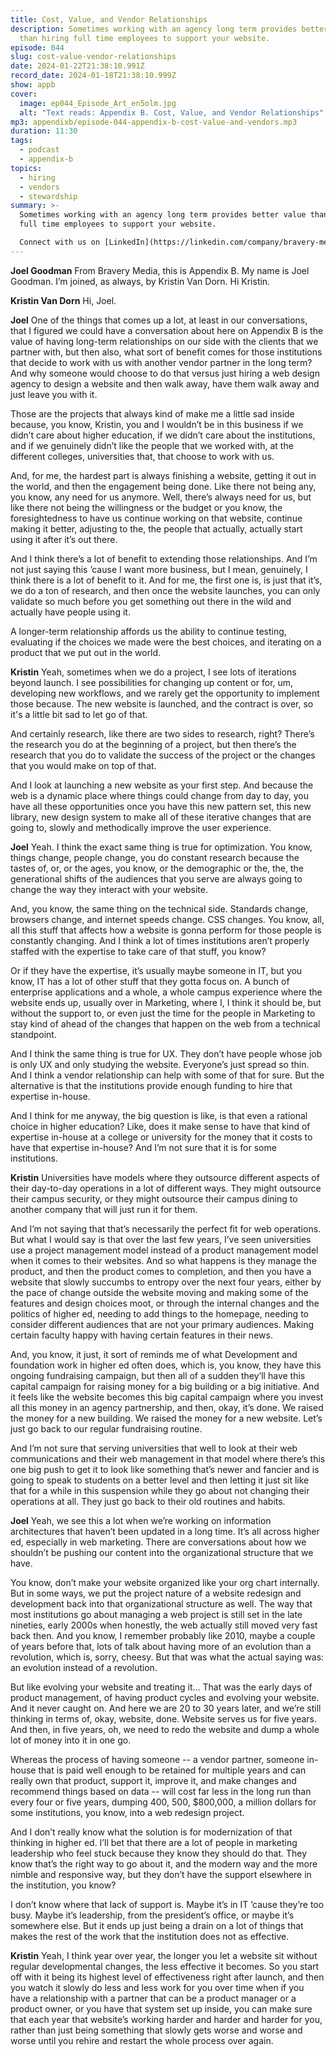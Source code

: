 ```yaml
---
title: Cost, Value, and Vendor Relationships
description: Sometimes working with an agency long term provides better value
  than hiring full time employees to support your website.
episode: 044
slug: cost-value-vendor-relationships
date: 2024-01-22T21:38:10.991Z
record_date: 2024-01-18T21:38:10.999Z
show: appb
cover:
  image: ep044_Episode_Art_en5olm.jpg
  alt: "Text reads: Appendix B. Cost, Value, and Vendor Relationships"
mp3: appendixb/episode-044-appendix-b-cost-value-and-vendors.mp3
duration: 11:30
tags:
  - podcast
  - appendix-b
topics:
  - hiring
  - vendors
  - stewardship
summary: >-
  Sometimes working with an agency long term provides better value than hiring
  full time employees to support your website.

  Connect with us on [LinkedIn](https://linkedin.com/company/bravery-media/): [Joel](https://linkedin.com/in/joelgoodman) / [Kristin](https://linkedin.com/in/kristinvandorn)
---
```

**Joel Goodman**
From Bravery Media, this is Appendix B. My name is Joel Goodman. I’m joined, as always, by Kristin Van Dorn. Hi Kristin.

**Kristin Van Dorn**
Hi, Joel.

**Joel**
One of the things that comes up a lot, at least in our conversations, that I figured we could have a conversation about here on Appendix B is the value of having long-term relationships on our side with the clients that we partner with, but then also, what sort of benefit comes for those institutions that decide to work with us with another vendor partner in the long term? And why someone would choose to do that versus just hiring a web design agency to design a website and then walk away, have them walk away and just leave you with it.

Those are the projects that always kind of make me a little sad inside because, you know, Kristin, you and I wouldn’t be in this business if we didn’t care about higher education, if we didn’t care about the institutions, and if we genuinely didn’t like the people that we worked with, at the different colleges, universities that, that choose to work with us.

And, for me, the hardest part is always finishing a website, getting it out in the world, and then the engagement being done. Like there not being any, you know, any need for us anymore. Well, there’s always need for us, but like there not being the willingness or the budget or you know, the foresightedness to have us continue working on that website, continue making it better, adjusting to the, the people that actually, actually start using it after it’s out there.

And I think there’s a lot of benefit to extending those relationships. And I’m not just saying this ’cause I want more business, but I mean, genuinely, I think there is a lot of benefit to it. And for me, the first one is, is just that it’s, we do a ton of research, and then once the website launches, you can only validate so much before you get something out there in the wild and actually have people using it.

A longer-term relationship affords us the ability to continue testing, evaluating if the choices we made were the best choices, and iterating on a product that we put out in the world.

**Kristin**
Yeah, sometimes when we do a project, I see lots of iterations beyond launch. I see possibilities for changing up content or for, um, developing new workflows, and we rarely get the opportunity to implement those because. The new website is launched, and the contract is over, so it's a little bit sad to let go of that.

And certainly research, like there are two sides to research, right? There’s the research you do at the beginning of a project, but then there’s the research that you do to validate the success of the project or the changes that you would make on top of that.

And I look at launching a new website as your first step. And because the web is a dynamic place where things could change from day to day, you have all these opportunities once you have this new pattern set, this new library, new design system to make all of these iterative changes that are going to, slowly and methodically improve the user experience.

**Joel**
Yeah. I think the exact same thing is true for optimization. You know, things change, people change, you do constant research because the tastes of, or, or the ages, you know, or the demographic or the, the, the generational shifts of the audiences that you serve are always going to change the way they interact with your website.

And, you know, the same thing on the technical side. Standards change, browsers change, and internet speeds change. CSS changes. You know, all, all this stuff that affects how a website is gonna perform for those people is constantly changing. And I think a lot of times institutions aren’t properly staffed with the expertise to take care of that stuff, you know?

Or if they have the expertise, it’s usually maybe someone in IT, but you know, IT has a lot of other stuff that they gotta focus on. A bunch of enterprise applications and a whole, a whole campus experience where the website ends up, usually over in Marketing, where I, I think it should be, but without the support to, or even just the time for the people in Marketing to stay kind of ahead of the changes that happen on the web from a technical standpoint.

And I think the same thing is true for UX. They don’t have people whose job is only UX and only studying the website. Everyone’s just spread so thin. And I think a vendor relationship can help with some of that for sure. But the alternative is that the institutions provide enough funding to hire that expertise in-house.

And I think for me anyway, the big question is like, is that even a rational choice in higher education? Like, does it make sense to have that kind of expertise in-house at a college or university for the money that it costs to have that expertise in-house? And I’m not sure that it is for some institutions.

**Kristin**
Universities have models where they outsource different aspects of their day-to-day operations in a lot of different ways. They might outsource their campus security, or they might outsource their campus dining to another company that will just run it for them.

And I’m not saying that that’s necessarily the perfect fit for web operations. But what I would say is that over the last few years, I’ve seen universities use a project management model instead of a product management model when it comes to their websites. And so what happens is they manage the product, and then the product comes to completion, and then you have a website that slowly succumbs to entropy over the next four years, either by the pace of change outside the website moving and making some of the features and design choices moot, or through the internal changes and the politics of higher ed, needing to add things to the homepage, needing to consider different audiences that are not your primary audiences. Making certain faculty happy with having certain features in their news.

And, you know, it just, it sort of reminds me of what Development and foundation work in higher ed often does, which is, you know, they have this ongoing fundraising campaign, but then all of a sudden they’ll have this capital campaign for raising money for a big building or a big initiative. And it feels like the website becomes this big capital campaign where you invest all this money in an agency partnership, and then, okay, it’s done. We raised the money for a new building. We raised the money for a new website. Let’s just go back to our regular fundraising routine.

And I’m not sure that serving universities that well to look at their web communications and their web management in that model where there’s this one big push to get it to look like something that’s newer and fancier and is going to speak to students on a better level and then letting it just sit like that for a while in this suspension while they go about not changing their operations at all. They just go back to their old routines and habits.

**Joel**
Yeah, we see this a lot when we’re working on information architectures that haven’t been updated in a long time. It’s all across higher ed, especially in web marketing. There are conversations about how we shouldn’t be pushing our content into the organizational structure that we have.

You know, don’t make your website organized like your org chart internally. But in some ways, we put the project nature of a website redesign and development back into that organizational structure as well. The way that most institutions go about managing a web project is still set in the late nineties, early 2000s when honestly, the web actually still moved very fast back then. And you know, I remember probably like 2010, maybe a couple of years before that, lots of talk about having more of an evolution than a revolution, which is, sorry, cheesy. But that was what the actual saying was: an evolution instead of a revolution.

But like evolving your website and treating it... That was the early days of product management, of having product cycles and evolving your website. And it never caught on. And here we are 20 to 30 years later, and we’re still thinking in terms of, okay, website, done. Website serves us for five years. And then, in five years, oh, we need to redo the website and dump a whole lot of money into it in one go.

Whereas the process of having someone -- a vendor partner, someone in-house that is paid well enough to be retained for multiple years and can really own that product, support it, improve it, and make changes and recommend things based on data -- will cost far less in the long run than every four or five years, dumping 400, 500, $800,000, a million dollars for some institutions, you know, into a web redesign project.

And I don’t really know what the solution is for modernization of that thinking in higher ed. I’ll bet that there are a lot of people in marketing leadership who feel stuck because they know they should do that. They know that’s the right way to go about it, and the modern way and the more nimble and responsive way, but they don’t have the support elsewhere in the institution, you know?

I don’t know where that lack of support is. Maybe it’s in IT ’cause they’re too busy. Maybe it’s leadership, from the president’s office, or maybe it’s somewhere else. But it ends up just being a drain on a lot of things that makes the rest of the work that the institution does not as effective.

**Kristin**
Yeah, I think year over year, the longer you let a website sit without regular developmental changes, the less effective it becomes. So you start off with it being its highest level of effectiveness right after launch, and then you watch it slowly do less and less work for you over time when if you have a relationship with a partner that can be a product manager or a product owner, or you have that system set up inside, you can make sure that each year that website’s working harder and harder and harder for you, rather than just being something that slowly gets worse and worse and worse until you rehire and restart the whole process over again.
